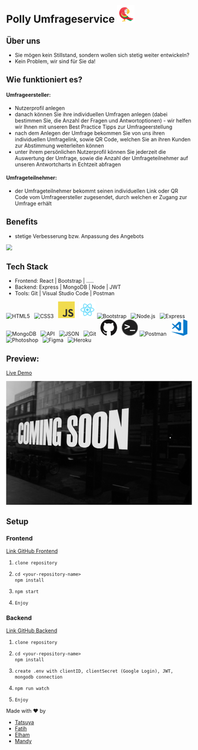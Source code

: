 # Polly Umfrageservice <img src="parrot.png">


## Über uns

- Sie mögen kein Stillstand, sondern wollen sich stetig weiter entwickeln?
- Kein Problem, wir sind für Sie da!

## Wie funktioniert es?

#### Umfrageersteller:

- Nutzerprofil anlegen
- danach können Sie ihre individuellen Umfragen anlegen (dabei bestimmen Sie, die Anzahl der Fragen und Antwortoptionen) - wir helfen wir Ihnen mit unseren Best Practice Tipps zur Umfrageerstellung
- nach dem Anlegen der Umfrage bekommen Sie von uns ihren individuellen Umfragelink, sowie QR Code, welchen Sie an ihren Kunden zur Abstimmung weiterleiten können
- unter ihrem persönlichen Nutzerprofil können Sie jederzeit die Auswertung der Umfrage, sowie die Anzahl der Umfrageteilnehmer auf unseren Antwortcharts in Echtzeit abfragen

#### Umfrageteilnehmer:

- der Umfrageteilnehmer bekommt seinen individuellen Link oder QR Code vom Umfrageersteller zugesendet, durch welchen er Zugang zur Umfrage erhält

## Benefits

- stetige Verbesserung bzw. Anpassung des Angebots
<img src="https://media.giphy.com/media/KetrHvz4qwcxZdni1O/giphy.gif">

## Tech Stack

- Frontend: React | Bootstrap | .....
- Backend: Express | MongoDB | Node | JWT
- Tools: Git | Visual Studio Code | Postman


<p align="left">
<img alt="HTML5" width="45px" src="https://imgur.com/Ebg8eFb.png" />
&nbsp;
<img alt="CSS3" width="45px" src="https://imgur.com/BkPuJlj.png" />
&nbsp;
<img alt="JavaScript" width="45px" src="https://raw.githubusercontent.com/github/explore/80688e429a7d4ef2fca1e82350fe8e3517d3494d/topics/javascript/javascript.png" />
&nbsp;
<img alt="React" width="45px" src="https://raw.githubusercontent.com/github/explore/80688e429a7d4ef2fca1e82350fe8e3517d3494d/topics/react/react.png" />
<img alt="Bootstrap" width="55px" src="https://i.pinimg.com/originals/c1/78/5d/c1785d50a929254419fa4aad0560b058.png" />
&nbsp;
<img alt="Node.js" width="45px" src="https://imgur.com/JAXgTMA.png" />
&nbsp;
<img alt="Express" width="65px" src="https://camo.githubusercontent.com/19952fb7bb64328054fd5a9f8c776ca606108cf3/68747470733a2f2f75706c6f6164732e746f7074616c2e696f2f626c6f672f63617465676f72792f6c6f676f2f32352f657870726573735f6a732e706e67" />
&nbsp;
<img alt="MongoDB" width="45px" src="https://camo.githubusercontent.com/d977c37fe74bd2ea7c56f086c9d0b2cb8d34d1a2/68747470733a2f2f7777772e636c6f7564612e63612f77702d636f6e74656e742f75706c6f6164732f323031332f30332f6d6f6e676f64622d6c6f676f2e706e67" />
&nbsp;
<img alt="API" width="55px" src="https://imgur.com/RLLIr4m.png" />
&nbsp;
<img alt="JSON" width="65px"src="https://imgur.com/lXP1Rph.png" />
&nbsp;
<img alt="Git" width="45px" src="https://imgur.com/uqCnGS8.png" />
&nbsp;
<img alt="GitHub" width="45px" src="https://raw.githubusercontent.com/github/explore/78df643247d429f6cc873026c0622819ad797942/topics/github/github.png" />
&nbsp;
<img alt="Terminal" width="45px" src="https://raw.githubusercontent.com/github/explore/80688e429a7d4ef2fca1e82350fe8e3517d3494d/topics/terminal/terminal.png" />
<img alt="Postman" width="55px" src="https://icon-library.com/images/postman-icon/postman-icon-6.jpg" />
&nbsp;
<img alt="Visual Studio Code" width="45px" src="https://raw.githubusercontent.com/github/explore/80688e429a7d4ef2fca1e82350fe8e3517d3494d/topics/visual-studio-code/visual-studio-code.png" />
&nbsp;
<img alt="Photoshop" width="45px" src="https://imgur.com/NpYquS6.png" />
&nbsp;
<img alt="Figma" width="55px" src="https://imgur.com/OPIlW8p.png" />
&nbsp;
<img alt="Heroku" width="45px" src="https://image.flaticon.com/icons/png/512/873/873120.png" />
&nbsp;
</p>


## Preview:

[Live Demo](https://polly-frontend.herokuapp.com/)
</br>
<p>
<img src="coming-soon.jpg" alt="coming-soon" width="600px"/>
</p>

## Setup
### Frontend
[Link GitHub Frontend](https://github.com/Tobeadragon/Polly_Frontend)

1. ```
   clone repository
   ```
2. ```
   cd <your-repository-name>
   npm install
   ```
3. ```
   npm start
   ```
4. ```
   Enjoy
    ```

### Backend
[Link GitHub Backend](https://github.com/Tobeadragon/Polly_Backend)


1. ```
   clone repository
   ```
2. ```
   cd <your-repository-name>
   npm install
   ```
3. ```
   create .env with clientID, clientSecret (Google Login), JWT, mongodb connection
4. ```
   npm run watch

    ```
4. ```
   Enjoy
    ```



Made with ❤️ by

- [Tatsuya](https://github.com/Tobeadragon)
- [Fatih](https://github.com/Fatihh53)
- [Elham](https://github.com/elhamhashemi56)
- [Mandy](https://github.com/MandyNeumeyer)


